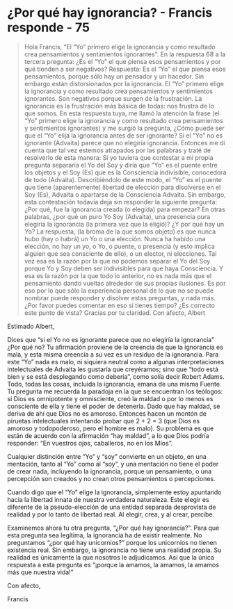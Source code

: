 # ¿Por qué hay ignorancia? - Francis responde - 75

>Hola Francis, “El “Yo” primero elige la ignorancia y como resultado crea pensamientos y sentimientos ignorantes”. En la respuesta 68 a la tercera pregunta: ¿Es el “Yo” el que piensa esos pensamientos y por qué tienden a ser negativos? Respuesta: Es el “Yo” el que piensa esos pensamientos, porque sólo hay un pensador y un hacedor. Sin embargo están distorsionados por la ignorancia. El “Yo” primero elige la ignorancia y como resultado crea pensamientos y sentimientos ignorantes. Son negativos porque surgen de la frustración. La ignorancia es la frustración más básica de todas: nos frustra de lo que somos. En esta respuesta tuya, me llamó la atención la frase (el “Yo” primero elige la ignorancia y como resultado crea pensamientos y sentimientos ignorantes) y me surgió la pregunta, ¿Cómo puede ser que el “Yo” elija la ignorancia antes de ser ignorante? Si el “Yo” no es ignorante (Advaita) parece que no elegiría ignorancia. Entonces me dí cuenta que tal vez estemos atrapados por las palabras y traté de resolverlo de esta manera: Si yo tuviera que contestar a mi propia pregunta separaría el Yo del Soy y diría que “Yo” es el puente entre los objetos y el Soy (Es) que es la Consciencia indivisible, conocedora de todo (Advaita). Describiéndolo de este modo, el “Yo” es el puente que tiene (aparentemente) libertad de elección para disolverse en el Soy (Es), Advaita o apartarse de la Consciencia Advaita. Sin embargo, esta contestación todavía deja sin responder la siguiente pregunta: ¿Por qué, fue la ignorancia creada (o elegida) para empezar? En otras palabras, ¿por qué un puro Yo Soy (Advaita), una presencia pura elegiría la ignorancia (la primera vez que la eligió)? ¿Y por qué hay un Yo? La respuesta, (la broma de la que somos objeto) es que nunca hubo (hay o habrá) un Yo o una elección. Nunca ha habido una elección, no hay un yo, o Yo, o puente, o presencia (y esto implica alguien que sea consciente de ello), o un elector, ni elecciones. Tal vez esa es la razón por la que no podemos separar el Yo del Soy porque Yo y Soy deben ser indivisibles para que haya Consciencia. Y esa es la razón por la que todo lo anterior, no es nada más que el pensamiento dando vueltas alrededor de sus propias ilusiones. Es por eso por lo que sólo la experiencia personal de lo que no se puede nombrar puede responder y disolver estas preguntas, y nada más. ¿Por favor puedes comentar en eso si tienes tiempo? ¿Es correcto este punto de vista? Gracias por tu claridad. Con afecto, Albert

Estimado Albert,

Dices que “si el Yo no es ignorante parece que no elegiría la ignorancia” ¿Por qué no? Tu afirmación proviene de la creencia de que la ignorancia es mala, y esta misma creencia a su vez es un residuo de la ignorancia. Para este “Yo” nada es malo, ni siquiera neutral como a algunas interpretaciones intelectuales de Advaita les gustaría que creyéramos; sino que “todo está bien y se está desplegando como debería”, como solía decir Robert Adams. Todo, todas las cosas, incluida la ignorancia, emana de una misma Fuente. Tu pregunta me recuerda la paradoja en la que se encuentran los teólogos: si Dios es omnipotente y omnisciente, creó la maldad o por lo menos es consciente de ella y tiene el poder de detenerla. Dado que hay maldad, se deriva de ahí que Dios no es amoroso. Entonces hacen un montón de piruetas intelectuales intentando probar que 2 + 2 = 3 (que Dios es amoroso y todopoderoso, pero el hombre es malo). Su problema es que están de acuerdo con la afirmación “hay maldad”, a lo que Dios podría responder: “En vuestros ojos, caballeros, no en los Míos”.

Cualquier distinción entre “Yo” y “soy” convierte en un objeto, en una mentación, tanto al “Yo” como al “soy”, y una mentación no tiene el poder de crear nada, incluyendo la ignorancia, porque un pensamiento, o una percepción son creados y no crean otros pensamientos o percepciones.

Cuando digo que el “Yo” elige la ignorancia, simplemente estoy apuntando hacia la libertad innata de nuestra verdadera naturaleza. Este elegir es diferente de la pseudo-elección de una entidad separada desprovista de realidad y por lo tanto de libertad real. Al elegir, crea, y al crear, percibe.

Examinemos ahora tu otra pregunta, “¿Por qué hay ignorancia?”. Para que esta pregunta sea legítima, la ignorancia ha de existir realmente. No preguntamos “¿por qué hay unicornios?” porque los unicornios no tienen existencia real. Sin embargo, la ignorancia no tiene una realidad propia. Su realidad es únicamente la que nosotros le adjudicamos. Así que la única respuesta a esta pregunta es “¡porque la amamos, la amamos, la amamos más que nuestra vida!”

Con afecto,

Francis